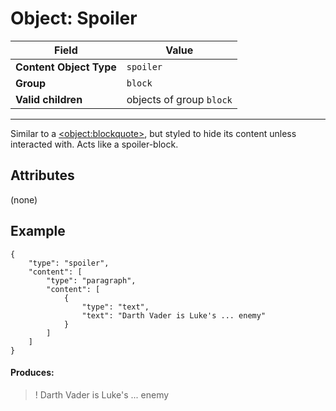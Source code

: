 # Object: Spoiler

| Field                   | Value                    |
| ----------------------- | ------------------------ |
| **Content Object Type** | `spoiler`                |
| **Group**               | `block`                  |
| **Valid children**      | objects of group `block` |

---

Similar to a [\<object:blockquote\>](/docs/objects/blockquote.md), but styled to hide its content unless interacted with. Acts like a spoiler-block.

## Attributes

(none)

## Example

```
{
    "type": "spoiler",
    "content": [
        "type": "paragraph",
        "content": [
            {
                "type": "text",
                "text": "Darth Vader is Luke's ... enemy"
            }
        ]
    ]
}
```

#### Produces:

> ! Darth Vader is Luke's ... enemy
